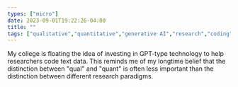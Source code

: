```yaml
---
types: ["micro"]
date: 2023-09-01T19:22:26-04:00
title: ""
tags: ["qualitative","quantitative","generative AI","research","coding"]
---
```

My college is floating the idea of investing in GPT-type technology to help researchers code text data. This reminds me of my longtime belief that the distinction between "qual" and "quant" is often less important than the distinction between different research paradigms.

